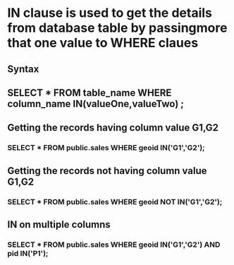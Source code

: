 # IN clause is used to get the details from database table by passingmore that one value to WHERE claues

## Syntax

## SELECT \* FROM table_name WHERE column_name IN(valueOne,valueTwo) ;

## Getting the records having column value G1,G2

### SELECT \* FROM public.sales WHERE geoid IN('G1','G2');

## Getting the records not having column value G1,G2

### SELECT \* FROM public.sales WHERE geoid NOT IN('G1','G2');

## IN on multiple columns

### SELECT \* FROM public.sales WHERE geoid IN('G1','G2') AND pid IN('P1');
